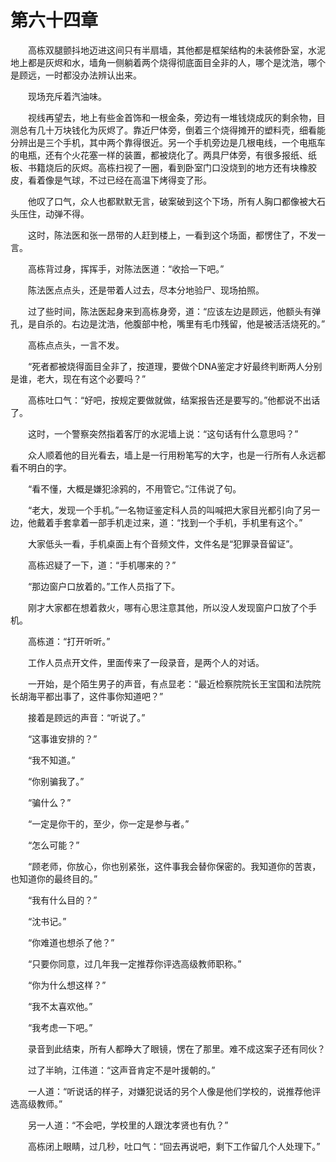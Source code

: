 #	第六十四章

　　高栋双腿颤抖地迈进这间只有半扇墙，其他都是框架结构的未装修卧室，水泥地上都是灰烬和水，墙角一侧躺着两个烧得彻底面目全非的人，哪个是沈浩，哪个是顾远，一时都没办法辨认出来。

　　现场充斥着汽油味。

　　视线再望去，地上有些金首饰和一根金条，旁边有一堆钱烧成灰的剩余物，目测总有几十万块钱化为灰烬了。靠近尸体旁，倒着三个烧得摊开的塑料壳，细看能分辨出是三个手机，其中两个靠得很近。另一个手机旁边是几根电线，一个电瓶车的电瓶，还有个火花塞一样的装置，都被烧化了。两具尸体旁，有很多报纸、纸板、书籍烧后的灰烬。高栋扫视了一圈，看到卧室门口没烧到的地方还有块橡胶皮，看着像是气球，不过已经在高温下烤得变了形。

　　他叹了口气，众人也都默默无言，破案破到这个下场，所有人胸口都像被大石头压住，动弹不得。

　　这时，陈法医和张一昂带的人赶到楼上，一看到这个场面，都愣住了，不发一言。

　　高栋背过身，挥挥手，对陈法医道：“收拾一下吧。”

　　陈法医点点头，还是带着人过去，尽本分地验尸、现场拍照。

　　过了些时间，陈法医起身来到高栋身旁，道：“应该左边是顾远，他额头有弹孔，是自杀的。右边是沈浩，他腹部中枪，嘴里有毛巾残留，他是被活活烧死的。”

　　高栋点点头，一言不发。

　　“死者都被烧得面目全非了，按道理，要做个DNA鉴定才好最终判断两人分别是谁，老大，现在有这个必要吗？”

　　高栋吐口气：“好吧，按规定要做就做，结案报告还是要写的。”他都说不出话了。

　　这时，一个警察突然指着客厅的水泥墙上说：“这句话有什么意思吗？”

　　众人顺着他的目光看去，墙上是一行用粉笔写的大字，也是一行所有人永远都看不明白的字。

　　“看不懂，大概是嫌犯涂鸦的，不用管它。”江伟说了句。

　　“老大，发现一个手机。”一名物证鉴定科人员的叫喊把大家目光都引向了另一边，他戴着手套拿着一部手机走过来，道：“找到一个手机，手机里有这个。”

　　大家低头一看，手机桌面上有个音频文件，文件名是“犯罪录音留证”。

　　高栋迟疑了一下，道：“手机哪来的？”

　　“那边窗户口放着的。”工作人员指了下。

　　刚才大家都在想着救火，哪有心思注意其他，所以没人发现窗户口放了个手机。

　　高栋道：“打开听听。”

　　工作人员点开文件，里面传来了一段录音，是两个人的对话。

　　一开始，是个陌生男子的声音，有点显老：“最近检察院院长王宝国和法院院长胡海平都出事了，这件事你知道吧？”

　　接着是顾远的声音：“听说了。”

　　“这事谁安排的？”

　　“我不知道。”

　　“你别骗我了。”

　　“骗什么？”

　　“一定是你干的，至少，你一定是参与者。”

　　“怎么可能？”

　　“顾老师，你放心，你也别紧张，这件事我会替你保密的。我知道你的苦衷，也知道你的最终目的。”

　　“我有什么目的？”

　　“沈书记。”

　　“你难道也想杀了他？”

　　“只要你同意，过几年我一定推荐你评选高级教师职称。”

　　“你为什么想这样？”

　　“我不太喜欢他。”

　　“我考虑一下吧。”

　　录音到此结束，所有人都睁大了眼镜，愣在了那里。难不成这案子还有同伙？

　　过了半晌，江伟道：“这声音肯定不是叶援朝的。”

　　一人道：“听说话的样子，对嫌犯说话的另个人像是他们学校的，说推荐他评选高级教师。”

　　另一人道：“不会吧，学校里的人跟沈孝贤也有仇？”

　　高栋闭上眼睛，过几秒，吐口气：“回去再说吧，剩下工作留几个人处理下。”
